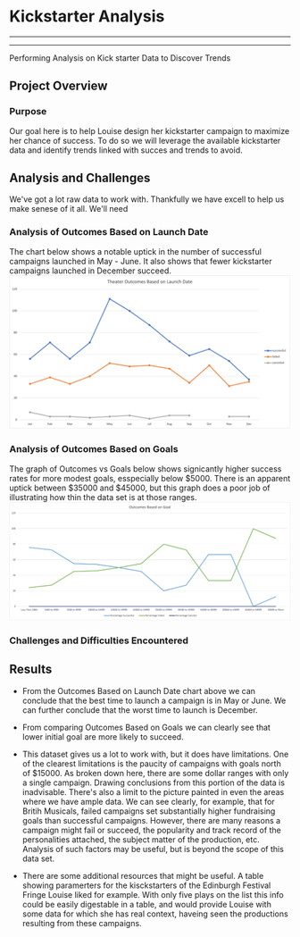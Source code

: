 # Kickstarter Analysis
---
---
Performing Analysis on Kick starter Data to Discover Trends


## Project Overview

### Purpose
Our goal here is to help Louise design her kickstarter campaign to maximize her chance of success. To do so we will leverage the available kickstarter data and identify trends linked with succes and trends to avoid. 

## Analysis and Challenges
We've got a lot raw data to work with. Thankfully we have excell to help us make senese of it all. We'll need 

### Analysis of Outcomes Based on Launch Date
The chart below shows a notable uptick in the number of successful campaigns launched in May - June. It also shows that fewer kickstarter campaigns launched in December succeed.
![Theater_Outcomes_vs_Launch.png](https://github.com/brendan-oi/Kickstarter-Analysis-Module-1-Challenge/blob/main/Theater_Outcomes_vs_Launch.png)

### Analysis of Outcomes Based on Goals
The graph of Outcomes vs Goals below shows signicantly higher success rates for more modest goals, esspecially below $5000. There is an apparent uptick between $35000 and $45000, but this graph does a poor job of illustrating how thin the data set is at those ranges. 
![Outcomes_vs_Goals.png](https://github.com/brendan-oi/Kickstarter-Analysis-Module-1-Challenge/blob/main/Outcomes_vs_Goals.png)

### Challenges and Difficulties Encountered

## Results

- From the Outcomes Based on Launch Date chart above we can conclude that the best time to launch a campaign is in May or June. We can further conclude that the worst time to launch is December.

- From comparing Outcomes Based on Goals we can clearly see that lower initial goal are more likely to succeed.

- This dataset gives us a lot to work with, but it does have limitations. One of the clearest limitations is the paucity of campaigns with goals north of $15000. As broken down here, there are some dollar ranges with only a single campaign. Drawing conclusions from this portion of the data is inadvisable. There's also a limit to the picture painted in even the areas where we have ample data. We can see clearly, for example, that for Britih Musicals, failed campaigns set substantially higher fundraising goals than successful campaigns. However, there are many reasons a campaign might fail or succeed, the popularity and track record of the personalities attached, the subject matter of the production, etc. Analysis of such factors may be useful, but is beyond the scope of this data set.

- There are some additional resources that might be useful. A table showing paramerters for the kisckstarters of the Edinburgh Festival Fringe Louise liked for example. With only five plays on the list this info could be easily digestable in a table, and would provide Louise with some data for which she has real context, haveing seen the productions resulting from these campaigns.  
